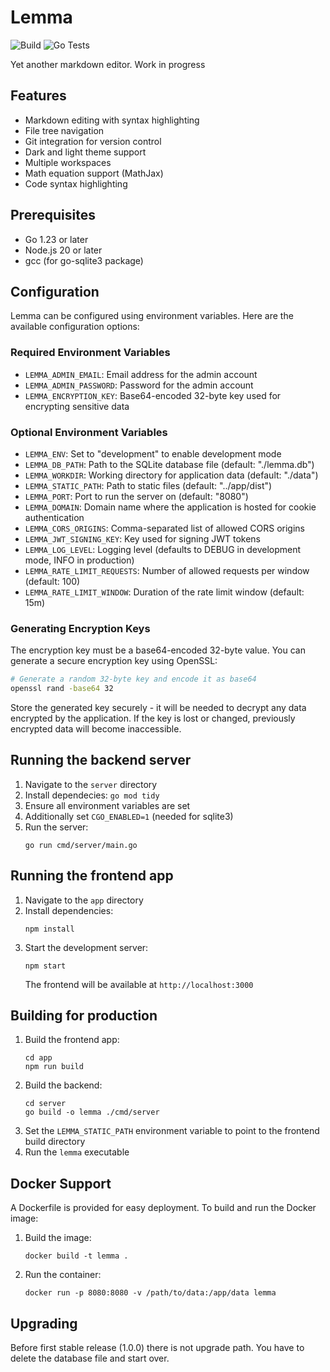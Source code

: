 # Lemma

![Build](https://github.com/LordMathis/Lemma/actions/workflows/build-and-release.yml/badge.svg) ![Go Tests](https://github.com/LordMathis/Lemma/actions/workflows/go-test.yml/badge.svg)

Yet another markdown editor. Work in progress

## Features

- Markdown editing with syntax highlighting
- File tree navigation
- Git integration for version control
- Dark and light theme support
- Multiple workspaces
- Math equation support (MathJax)
- Code syntax highlighting

## Prerequisites

- Go 1.23 or later
- Node.js 20 or later
- gcc (for go-sqlite3 package)

## Configuration

Lemma can be configured using environment variables. Here are the available configuration options:

### Required Environment Variables

- `LEMMA_ADMIN_EMAIL`: Email address for the admin account
- `LEMMA_ADMIN_PASSWORD`: Password for the admin account
- `LEMMA_ENCRYPTION_KEY`: Base64-encoded 32-byte key used for encrypting sensitive data

### Optional Environment Variables

- `LEMMA_ENV`: Set to "development" to enable development mode
- `LEMMA_DB_PATH`: Path to the SQLite database file (default: "./lemma.db")
- `LEMMA_WORKDIR`: Working directory for application data (default: "./data")
- `LEMMA_STATIC_PATH`: Path to static files (default: "../app/dist")
- `LEMMA_PORT`: Port to run the server on (default: "8080")
- `LEMMA_DOMAIN`: Domain name where the application is hosted for cookie authentication
- `LEMMA_CORS_ORIGINS`: Comma-separated list of allowed CORS origins
- `LEMMA_JWT_SIGNING_KEY`: Key used for signing JWT tokens
- `LEMMA_LOG_LEVEL`: Logging level (defaults to DEBUG in development mode, INFO in production)
- `LEMMA_RATE_LIMIT_REQUESTS`: Number of allowed requests per window (default: 100)
- `LEMMA_RATE_LIMIT_WINDOW`: Duration of the rate limit window (default: 15m)

### Generating Encryption Keys

The encryption key must be a base64-encoded 32-byte value. You can generate a secure encryption key using OpenSSL:

```bash
# Generate a random 32-byte key and encode it as base64
openssl rand -base64 32
```

Store the generated key securely - it will be needed to decrypt any data encrypted by the application. If the key is lost or changed, previously encrypted data will become inaccessible.

## Running the backend server

1. Navigate to the `server` directory
2. Install dependecies: `go mod tidy`
3. Ensure all environment variables are set
4. Additionally set `CGO_ENABLED=1` (needed for sqlite3)
5. Run the server:
   ```
   go run cmd/server/main.go
   ```

## Running the frontend app

1. Navigate to the `app` directory
2. Install dependencies:
   ```
   npm install
   ```
3. Start the development server:
   ```
   npm start
   ```
   The frontend will be available at `http://localhost:3000`

## Building for production

1. Build the frontend app:
   ```
   cd app
   npm run build
   ```
2. Build the backend:
   ```
   cd server
   go build -o lemma ./cmd/server
   ```
3. Set the `LEMMA_STATIC_PATH` environment variable to point to the frontend build directory
4. Run the `lemma` executable

## Docker Support

A Dockerfile is provided for easy deployment. To build and run the Docker image:

1. Build the image:
   ```
   docker build -t lemma .
   ```
2. Run the container:
   ```
   docker run -p 8080:8080 -v /path/to/data:/app/data lemma
   ```

## Upgrading

Before first stable release (1.0.0) there is not upgrade path. You have to delete the database file and start over.
